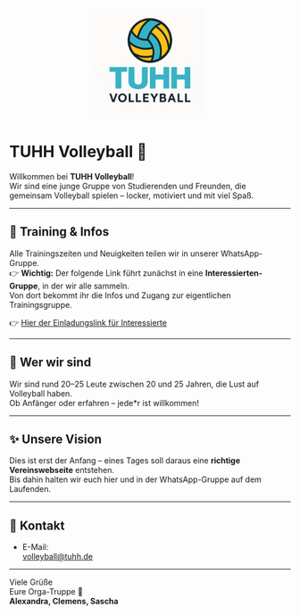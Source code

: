 <p align="center">
  <img src="assets/logo.png" alt="TUHH Volleyball Logo" width="200"/>
</p>

# TUHH Volleyball 🏐  

Willkommen bei **TUHH Volleyball**!  
Wir sind eine junge Gruppe von Studierenden und Freunden, die gemeinsam Volleyball spielen – locker, motiviert und mit viel Spaß.  

---

## 📅 Training & Infos  
Alle Trainingszeiten und Neuigkeiten teilen wir in unserer WhatsApp-Gruppe.  
👉 **Wichtig:** Der folgende Link führt zunächst in eine **Interessierten-Gruppe**, in der wir alle sammeln.  
Von dort bekommt ihr die Infos und Zugang zur eigentlichen Trainingsgruppe.  

👉 [Hier der Einladungslink für Interessierte](https://bit.ly/volleyballtuhh)  

---

## 🙌 Wer wir sind  
Wir sind rund 20–25 Leute zwischen 20 und 25 Jahren, die Lust auf Volleyball haben.  
Ob Anfänger oder erfahren – jede*r ist willkommen!  

---

## ✨ Unsere Vision  
Dies ist erst der Anfang – eines Tages soll daraus eine **richtige Vereinswebseite** entstehen.  
Bis dahin halten wir euch hier und in der WhatsApp-Gruppe auf dem Laufenden.  

---

## 💌 Kontakt   
- E-Mail:  
  [volleyball@tuhh.de](mailto:volleyball@tuhh.de?subject=Deine%20Anfrage%20zur%20Volleyball%20AG&body=Hallo%20liebes%20Orga-Team%2C%0A%0Aich%20interessiere%20mich%20f%C3%BCr%20die%20Volleyball%20AG%20und%20w%C3%BCrde%20gerne%20weitere%20Infos%20zu%20den%20Trainingszeiten%20erhalten.%0A%0AViele%20Gr%C3%BC%C3%9Fe%2C%0A[Dein%20Name])  

---

Viele Grüße  
Eure Orga-Truppe 🙂  
**Alexandra, Clemens, Sascha**
